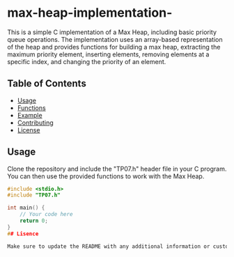 # max-heap-implementation-

This is a simple C implementation of a Max Heap, including basic priority queue operations. The implementation uses an array-based representation of the heap and provides functions for building a max heap, extracting the maximum priority element, inserting elements, removing elements at a specific index, and changing the priority of an element.

## Table of Contents

- [Usage](#usage)
- [Functions](#functions)
- [Example](#example)
- [Contributing](#contributing)
- [License](#license)

## Usage

Clone the repository and include the "TP07.h" header file in your C program. You can then use the provided functions to work with the Max Heap.

```c
#include <stdio.h>
#include "TP07.h"

int main() {
    // Your code here
    return 0;
}
## Lisence 

Make sure to update the README with any additional information or customization specific to your project.
